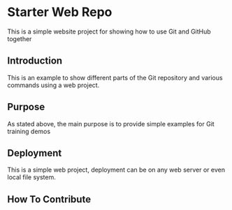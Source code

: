 # Starter Web Repo

This is a simple website project for
showing how to use Git and GitHub together

## Introduction
This is an example to show different parts of the Git 
repository and various commands using a web project.

## Purpose

As stated above, the main purpose is to provide
simple examples for Git training demos

## Deployment

This is a simple web project, deployment can be on 
any web server or even local file system.

## How To Contribute
